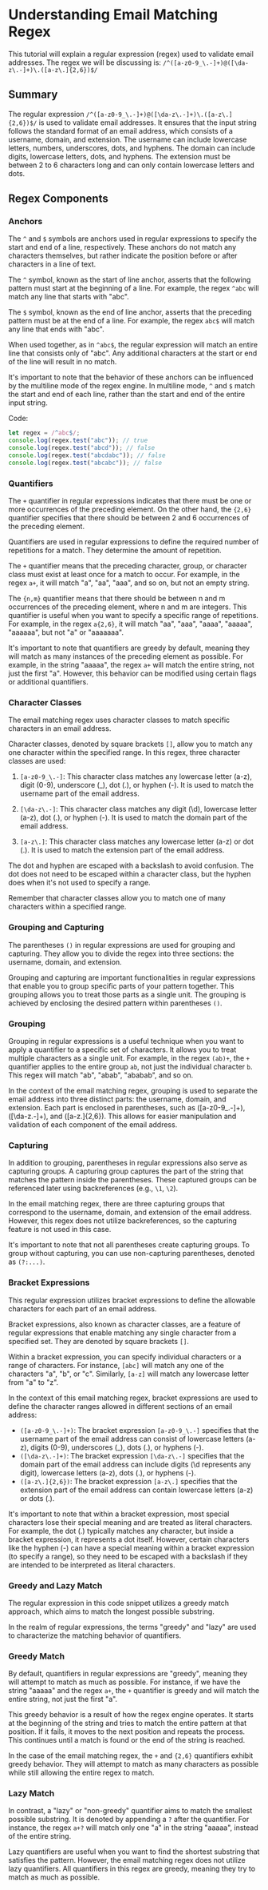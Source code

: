 # Understanding Email Matching Regex

This tutorial will explain a regular expression (regex) used to validate email addresses. The regex we will be discussing is: `/^([a-z0-9_\.-]+)@([\da-z\.-]+)\.([a-z\.]{2,6})$/`

## Summary

The regular expression `/^([a-z0-9_\.-]+)@([\da-z\.-]+)\.([a-z\.]{2,6})$/` is used to validate email addresses. It ensures that the input string follows the standard format of an email address, which consists of a username, domain, and extension. The username can include lowercase letters, numbers, underscores, dots, and hyphens. The domain can include digits, lowercase letters, dots, and hyphens. The extension must be between 2 to 6 characters long and can only contain lowercase letters and dots.

## Regex Components 

### Anchors 

The `^` and `$` symbols are anchors used in regular expressions to specify the start and end of a line, respectively. These anchors do not match any characters themselves, but rather indicate the position before or after characters in a line of text.

The `^` symbol, known as the start of line anchor, asserts that the following pattern must start at the beginning of a line. For example, the regex `^abc` will match any line that starts with "abc".

The `$` symbol, known as the end of line anchor, asserts that the preceding pattern must be at the end of a line. For example, the regex `abc$` will match any line that ends with "abc".

When used together, as in `^abc$`, the regular expression will match an entire line that consists only of "abc". Any additional characters at the start or end of the line will result in no match.

It's important to note that the behavior of these anchors can be influenced by the multiline mode of the regex engine. In multiline mode, `^` and `$` match the start and end of each line, rather than the start and end of the entire input string.

Code:
```javascript
let regex = /^abc$/;
console.log(regex.test("abc")); // true
console.log(regex.test("abcd")); // false
console.log(regex.test("abcdabc")); // false
console.log(regex.test("abcabc")); // false 
```

### Quantifiers 

The `+` quantifier in regular expressions indicates that there must be one or more occurrences of the preceding element. On the other hand, the `{2,6}` quantifier specifies that there should be between 2 and 6 occurrences of the preceding element.

Quantifiers are used in regular expressions to define the required number of repetitions for a match. They determine the amount of repetition.

The `+` quantifier means that the preceding character, group, or character class must exist at least once for a match to occur. For example, in the regex `a+`, it will match "a", "aa", "aaa", and so on, but not an empty string.

The `{n,m}` quantifier means that there should be between n and m occurrences of the preceding element, where n and m are integers. This quantifier is useful when you want to specify a specific range of repetitions. For example, in the regex `a{2,6}`, it will match "aa", "aaa", "aaaa", "aaaaa", "aaaaaa", but not "a" or "aaaaaaa".

It's important to note that quantifiers are greedy by default, meaning they will match as many instances of the preceding element as possible. For example, in the string "aaaaa", the regex `a+` will match the entire string, not just the first "a". However, this behavior can be modified using certain flags or additional quantifiers.


### Character Classes

The email matching regex uses character classes to match specific characters in an email address.

Character classes, denoted by square brackets `[]`, allow you to match any one character within the specified range. In this regex, three character classes are used:

1. `[a-z0-9_\.-]`: This character class matches any lowercase letter (a-z), digit (0-9), underscore (_), dot (.), or hyphen (-). It is used to match the username part of the email address.

2. `[\da-z\.-]`: This character class matches any digit (\d), lowercase letter (a-z), dot (.), or hyphen (-). It is used to match the domain part of the email address.

3. `[a-z\.]`: This character class matches any lowercase letter (a-z) or dot (.). It is used to match the extension part of the email address.

The dot and hyphen are escaped with a backslash to avoid confusion. The dot does not need to be escaped within a character class, but the hyphen does when it's not used to specify a range.

Remember that character classes allow you to match one of many characters within a specified range.

### Grouping and Capturing 

The parentheses `()` in regular expressions are used for grouping and capturing. They allow you to divide the regex into three sections: the username, domain, and extension.

Grouping and capturing are important functionalities in regular expressions that enable you to group specific parts of your pattern together. This grouping allows you to treat those parts as a single unit. The grouping is achieved by enclosing the desired pattern within parentheses `()`.

### Grouping 

Grouping in regular expressions is a useful technique when you want to apply a quantifier to a specific set of characters. It allows you to treat multiple characters as a single unit. For example, in the regex `(ab)+`, the `+` quantifier applies to the entire group `ab`, not just the individual character `b`. This regex will match "ab", "abab", "ababab", and so on.

In the context of the email matching regex, grouping is used to separate the email address into three distinct parts: the username, domain, and extension. Each part is enclosed in parentheses, such as ([a-z0-9_\.-]+), ([\da-z\.-]+), and ([a-z\.]{2,6}). This allows for easier manipulation and validation of each component of the email address.

### Capturing 

In addition to grouping, parentheses in regular expressions also serve as capturing groups. A capturing group captures the part of the string that matches the pattern inside the parentheses. These captured groups can be referenced later using backreferences (e.g., `\1`, `\2`).

In the email matching regex, there are three capturing groups that correspond to the username, domain, and extension of the email address. However, this regex does not utilize backreferences, so the capturing feature is not used in this case.

It's important to note that not all parentheses create capturing groups. To group without capturing, you can use non-capturing parentheses, denoted as `(?:...)`.

### Bracket Expressions 

This regular expression utilizes bracket expressions to define the allowable characters for each part of an email address.

Bracket expressions, also known as character classes, are a feature of regular expressions that enable matching any single character from a specified set. They are denoted by square brackets `[]`.

Within a bracket expression, you can specify individual characters or a range of characters. For instance, `[abc]` will match any one of the characters "a", "b", or "c". Similarly, `[a-z]` will match any lowercase letter from "a" to "z".

In the context of this email matching regex, bracket expressions are used to define the character ranges allowed in different sections of an email address:

- `([a-z0-9_\.-]+)`: The bracket expression `[a-z0-9_\.-]` specifies that the username part of the email address can consist of lowercase letters (a-z), digits (0-9), underscores (_), dots (.), or hyphens (-).
- `([\da-z\.-]+)`: The bracket expression `[\da-z\.-]` specifies that the domain part of the email address can include digits (\d represents any digit), lowercase letters (a-z), dots (.), or hyphens (-).
- `([a-z\.]{2,6})`: The bracket expression `[a-z\.]` specifies that the extension part of the email address can contain lowercase letters (a-z) or dots (.).

It's important to note that within a bracket expression, most special characters lose their special meaning and are treated as literal characters. For example, the dot (.) typically matches any character, but inside a bracket expression, it represents a dot itself. However, certain characters like the hyphen (-) can have a special meaning within a bracket expression (to specify a range), so they need to be escaped with a backslash if they are intended to be interpreted as literal characters.


### Greedy and Lazy Match

The regular expression in this code snippet utilizes a greedy match approach, which aims to match the longest possible substring.

In the realm of regular expressions, the terms "greedy" and "lazy" are used to characterize the matching behavior of quantifiers.

### Greedy Match

By default, quantifiers in regular expressions are "greedy", meaning they will attempt to match as much as possible. For instance, if we have the string "aaaaa" and the regex `a+`, the `+` quantifier is greedy and will match the entire string, not just the first "a".

This greedy behavior is a result of how the regex engine operates. It starts at the beginning of the string and tries to match the entire pattern at that position. If it fails, it moves to the next position and repeats the process. This continues until a match is found or the end of the string is reached.

In the case of the email matching regex, the `+` and `{2,6}` quantifiers exhibit greedy behavior. They will attempt to match as many characters as possible while still allowing the entire regex to match.

### Lazy Match 

In contrast, a "lazy" or "non-greedy" quantifier aims to match the smallest possible substring. It is denoted by appending a `?` after the quantifier. For instance, the regex `a+?` will match only one "a" in the string "aaaaa", instead of the entire string.

Lazy quantifiers are useful when you want to find the shortest substring that satisfies the pattern. However, the email matching regex does not utilize lazy quantifiers. All quantifiers in this regex are greedy, meaning they try to match as much as possible.
